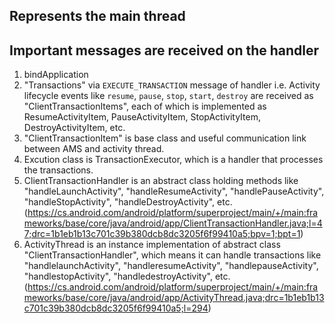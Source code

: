 ## Represents the main thread

## Important messages are received on the handler

1. bindApplication
2. "Transactions" via `EXECUTE_TRANSACTION` message of handler i.e. Activity lifecycle events like `resume`, `pause`, `stop`, `start`, `destroy` are received as "ClientTransactionItems", each of which is implemented as ResumeActivityItem, PauseActivityItem, StopActivityItem, DestroyActivityItem, etc.
3. "ClientTransactionItem" is base class and useful communication link between AMS and activity thread.
4. Excution class is TransactionExecutor, which is a handler that processes the transactions.
5. ClientTransactionHandler is an abstract class holding methods like "handleLaunchActivity", "handleResumeActivity", "handlePauseActivity", "handleStopActivity", "handleDestroyActivity", etc. (https://cs.android.com/android/platform/superproject/main/+/main:frameworks/base/core/java/android/app/ClientTransactionHandler.java;l=47;drc=1b1eb1b13c701c39b380dcb8dc3205f6f99410a5;bpv=1;bpt=1)
6. ActivityThread is an instance implementation of abstract class "ClientTransactionHandler", which means it can handle transactions like "handlelaunchActivity", "handleresumeActivity", "handlepauseActivity", "handlestopActivity", "handledestroyActivity", etc. (https://cs.android.com/android/platform/superproject/main/+/main:frameworks/base/core/java/android/app/ActivityThread.java;drc=1b1eb1b13c701c39b380dcb8dc3205f6f99410a5;l=294)

